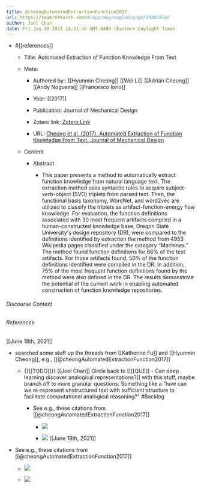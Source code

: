 ```yaml
---
title: @cheongAutomatedExtractionFunction2017
url: https://roamresearch.com/#/app/megacoglab/page/Ibd81k2yC
author: Joel Chan
date: Fri Jun 18 2021 16:31:48 GMT-0400 (Eastern Daylight Time)
---
```


- #[[references]]

    - Title: Automated Extraction of Function Knowledge From Text

    - Meta:

        - Authored by:: [[Hyunmin Cheong]] [[Wei Li]] [[Adrian Cheung]] [[Andy Nogueira]] [[Francesco Iorio]]

        - Year: [[2017]]

        - Publication: Journal of Mechanical Design

        - Zotero link: [Zotero Link](zotero://select/items/7_I4ZIDFXC)

        - URL: [Cheong et al. (2017). Automated Extraction of Function Knowledge From Text. Journal of Mechanical Design](https://doi.org/10.1115/1.4037817)

    - Content

        - Abstract

            - This paper presents a method to automatically extract function knowledge from natural language text. The extraction method uses syntactic rules to acquire subject-verb-object (SVO) triplets from parsed text. Then, the functional basis taxonomy, WordNet, and word2vec are utilized to classify the triplets as artifact-function-energy flow knowledge. For evaluation, the function definitions associated with 30 most frequent artifacts compiled in a human-constructed knowledge base, Oregon State University's design repository (DR), were compared to the definitions identified by extraction the method from 4953 Wikipedia pages classified under the category “Machines.” The method found function definitions for 66% of the test artifacts. For those artifacts found, 50% of the function definitions identified were compiled in the DR. In addition, 75% of the most frequent function definitions found by the method were also defined in the DR. The results demonstrate the potential of the current work in enabling automated construction of function knowledge repositories.

###### Discourse Context



###### References

[[June 18th, 2021]]

- searched some stuff up the threads from [[Katherine Fu]] and [[Hyunmin Cheong]], e.g., [[@cheongAutomatedExtractionFunction2017]]

    - {{[[TODO]]}} [[Joel Chan]] Circle back to [[[[QUE]] - Can deep learning discover analogical representations?]] with this stuff, maybe branch off to more granular questions. Something like a "how can we re-represent unstructured text with sufficient structure to facilitate computational analogical reasoning?" #Backlog

        - See e.g., these citations from [[@cheongAutomatedExtractionFunction2017]]

            - ![](https://firebasestorage.googleapis.com/v0/b/firescript-577a2.appspot.com/o/imgs%2Fapp%2Fmegacoglab%2FkCktxH2fwn.png?alt=media&token=ab13eb14-5a94-45fb-bb10-6f28ca6052ef)

            - ![](https://firebasestorage.googleapis.com/v0/b/firescript-577a2.appspot.com/o/imgs%2Fapp%2Fmegacoglab%2FcClnauGv3z.png?alt=media&token=48fcbeab-c072-4ae5-8c43-55dfe552bbbf)
[[June 18th, 2021]]

- See e.g., these citations from [[@cheongAutomatedExtractionFunction2017]]

    - ![](https://firebasestorage.googleapis.com/v0/b/firescript-577a2.appspot.com/o/imgs%2Fapp%2Fmegacoglab%2FkCktxH2fwn.png?alt=media&token=ab13eb14-5a94-45fb-bb10-6f28ca6052ef)

    - ![](https://firebasestorage.googleapis.com/v0/b/firescript-577a2.appspot.com/o/imgs%2Fapp%2Fmegacoglab%2FcClnauGv3z.png?alt=media&token=48fcbeab-c072-4ae5-8c43-55dfe552bbbf)
